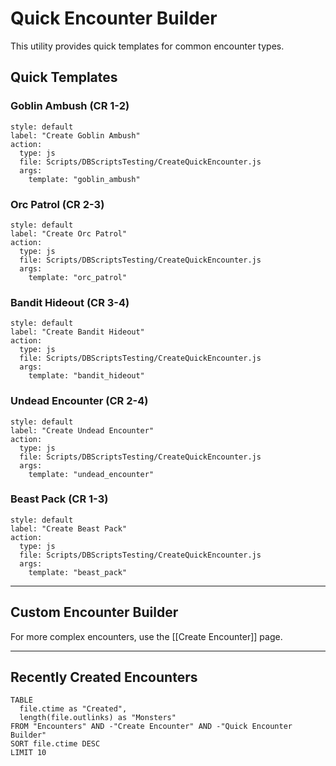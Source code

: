 # Quick Encounter Builder

This utility provides quick templates for common encounter types.

## Quick Templates

### Goblin Ambush (CR 1-2)
```meta-bind-button
style: default
label: "Create Goblin Ambush"
action:
  type: js
  file: Scripts/DBScriptsTesting/CreateQuickEncounter.js
  args:
    template: "goblin_ambush"
```

### Orc Patrol (CR 2-3)
```meta-bind-button
style: default
label: "Create Orc Patrol"
action:
  type: js
  file: Scripts/DBScriptsTesting/CreateQuickEncounter.js
  args:
    template: "orc_patrol"
```

### Bandit Hideout (CR 3-4)
```meta-bind-button
style: default
label: "Create Bandit Hideout"
action:
  type: js
  file: Scripts/DBScriptsTesting/CreateQuickEncounter.js
  args:
    template: "bandit_hideout"
```

### Undead Encounter (CR 2-4)
```meta-bind-button
style: default
label: "Create Undead Encounter"
action:
  type: js
  file: Scripts/DBScriptsTesting/CreateQuickEncounter.js
  args:
    template: "undead_encounter"
```

### Beast Pack (CR 1-3)
```meta-bind-button
style: default
label: "Create Beast Pack"
action:
  type: js
  file: Scripts/DBScriptsTesting/CreateQuickEncounter.js
  args:
    template: "beast_pack"
```

---

## Custom Encounter Builder

For more complex encounters, use the [[Create Encounter]] page.

---

## Recently Created Encounters

```dataview
TABLE 
  file.ctime as "Created",
  length(file.outlinks) as "Monsters"
FROM "Encounters" AND -"Create Encounter" AND -"Quick Encounter Builder"
SORT file.ctime DESC
LIMIT 10
```
